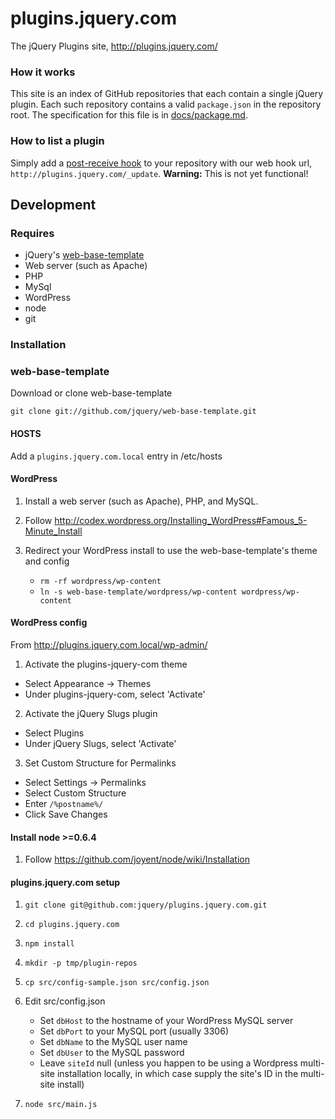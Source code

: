 # plugins.jquery.com

The jQuery Plugins site, http://plugins.jquery.com/

### How it works

This site is an index of GitHub repositories that each contain a single jQuery plugin. Each such repository contains a valid `package.json` in the repository root. The specification for this file is in [docs/package.md](/jquery/plugins.jquery.com/blob/master/docs/package.md).

### How to list a plugin

Simply add a [post-receive hook](http://help.github.com/post-receive-hooks/) to your repository with our web hook url, `http://plugins.jquery.com/_update`.
**Warning:** This is not yet functional!

## Development

### Requires

* jQuery's [web-base-template](https://github.com/jquery/web-base-template)
* Web server (such as Apache)
* PHP
* MySql
* WordPress
* node
* git

### Installation

### web-base-template

Download or clone web-base-template

`git clone git://github.com/jquery/web-base-template.git`

#### HOSTS

Add a `plugins.jquery.com.local` entry in /etc/hosts

#### WordPress

1. Install a web server (such as Apache), PHP, and MySQL.  

2. Follow http://codex.wordpress.org/Installing_WordPress#Famous_5-Minute_Install

3. Redirect your WordPress install to use the web-base-template's theme and config
    * `rm -rf wordpress/wp-content`
    * `ln -s web-base-template/wordpress/wp-content wordpress/wp-content`

#### WordPress config

From http://plugins.jquery.com.local/wp-admin/

1. Activate the plugins-jquery-com theme

 * Select Appearance -> Themes
 * Under plugins-jquery-com, select 'Activate'

2. Activate the jQuery Slugs plugin

 * Select Plugins
 * Under jQuery Slugs, select 'Activate'

3. Set Custom Structure for Permalinks

 * Select Settings -> Permalinks
 * Select Custom Structure
 * Enter `/%postname%/`
 * Click Save Changes

#### Install node >=0.6.4

1. Follow https://github.com/joyent/node/wiki/Installation

#### plugins.jquery.com setup

1. `git clone git@github.com:jquery/plugins.jquery.com.git`

2. `cd plugins.jquery.com`

3. `npm install`

4. `mkdir -p tmp/plugin-repos`

5. `cp src/config-sample.json src/config.json`

6. Edit src/config.json
    * Set `dbHost` to the hostname of your WordPress MySQL server
    * Set `dbPort` to your MySQL port (usually 3306)
    * Set `dbName` to the MySQL user name
    * Set `dbUser` to the MySQL password
    * Leave `siteId` null (unless you happen to be using a Wordpress multi-site installation locally, in which case supply the site's ID in the multi-site install)

7. `node src/main.js` 

